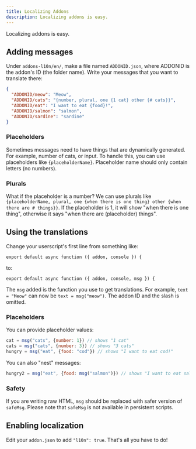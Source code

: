 ```yaml
---
title: Localizing Addons
description: Localizing addons is easy.
---
```

Localizing addons is easy.

## Adding messages
Under `addons-l10n/en/`, make a file named `ADDONID.json`, where ADDONID is the addon's ID (the folder name). Write your messages that you want to translate there:

```json
{
  "ADDONID/meow": "Meow",
  "ADDONID/cats": "{number, plural, one {1 cat} other {# cats}}",
  "ADDONID/eat": "I want to eat {food}!",
  "ADDONID/salmon": "salmon",
  "ADDONID/sardine": "sardine"
}
```

### Placeholders
Sometimes messages need to have things that are dynamically generated. For example, number of cats, or input. To handle this, you can use placeholders like `{placeholderName}`. Placeholder name should only contain letters (no numbers).

### Plurals
What if the placeholder is a number? We can use plurals like `{placeholderName, plural, one {when there is one thing} other {when there are # things}}`. If the placeholder is 1, it will show "when there is one thing", otherwise it says "when there are (placeholder) things".

## Using the translations
Change your userscript's first line from something like:
```
export default async function ({ addon, console }) {
```

to:
```
export default async function ({ addon, console, msg }) {
```

The `msg` added is the function you use to get translations. For example, `text = "Meow"` can now be `text = msg("meow")`. The addon ID and the slash is omitted.

### Placeholders
You can provide placeholder values:
```js
cat = msg("cats", {number: 1}) // shows "1 cat"
cats = msg("cats", {number: 3}) // shows "3 cats"
hungry = msg("eat", {food: "cod"}) // shows "I want to eat cod!"
```

You can also "nest" messages:
```js
hungry2 = msg("eat", {food: msg("salmon")}) // shows "I want to eat salmon!"
```

### Safety
If you are writing raw HTML, `msg` should be replaced with safer version of `safeMsg`. Please note that `safeMsg` is not available in persistent scripts.

## Enabling localization
Edit your `addon.json` to add `"l10n": true`. That's all you have to do!
